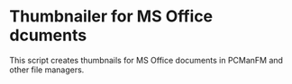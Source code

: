 # Thumbnailer for MS Office dcuments 

This script creates thumbnails for MS Office documents in PCManFM and other file managers.
